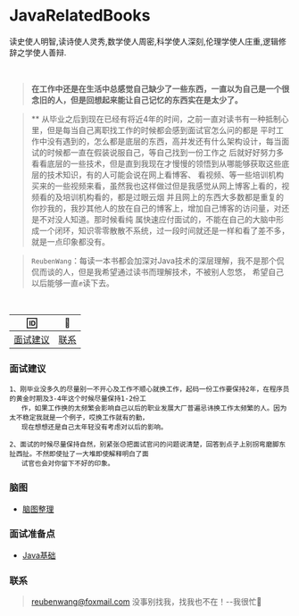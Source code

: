 # JavaRelatedBooks
  读史使人明智,读诗使人灵秀,数学使人周密,科学使人深刻,伦理学使人庄重,逻辑修辞之学使人善辩.


<br>

 > **在工作中还是在生活中总感觉自己缺少了一些东西，一直以为自己是一个很念旧的人，但是回想起来能让自己记忆的东西实在是太少了。**
 
 > ** 从毕业之后到现在已经有将近4年的时间，之前一直对读书有一种抵制心里，但是每当自己离职找工作的时候都会感到面试官怎么问的都是
     平时工作中没有遇到的，怎么都是底层的东西，高并发还有什么架构设计，每当面试的时候都一直在假装说服自己，等自己找到一份工作之
     后就好好努力多看看底层的一些技术，但是直到我现在才慢慢的领悟到从哪能够获取这些底层的技术知识，有的人可能会说在网上看博客、
     看视频、等一些培训机构买来的一些视频来看，虽然我也这样做过但是我感觉从网上博客上看的，视频看的及培训机构看的，都是过眼云烟
     并且网上的东西大多数都是重复的你抄我的，我抄其他人的放在自己的博客上，增加自己博客的访问量，对还是不对没人知道。那时候看纯
     属快速应付面试的，不能在自己的大脑中形成一个闭环，知识零零散散不系统，过一段时间就还是一样和看了差不多，就是一点印象都没有。
 
 > `ReubenWang`：每读一本书都会加深对Java技术的深层理解，我不是那个侃侃而谈的人，但是我希望通过读书而理解技术，不被别人忽悠，
                 希望自己以后能够一直✊读下去。
  
<br/>

|🆔|📮
| :--------:|:--------:|
|[面试建议](#面试建议) |[联系](#联系) |

### 面试建议
    1、刚毕业没多久的尽量别一不开心及工作不顺心就换工作，起码一份工作要保持2年，在程序员的黄金时期及3-4年这个时候尽量保持1-2份工
       作，如果工作换的太频繁会影响自己以后的职业发展大厂普遍忌讳换工作太频繁的人。因为太不稳定我就是一个例子，哎换工作就有的勤，
       现在想想还是自己太年轻没有考虑对以后的影响。
       
    2、面试的时候尽量保持自然，别紧张😓把面试官问的问题说清楚，回答到点子上别拐弯磨脚东扯西扯。不然即使扯了一大堆即使解释明白了面
       试官也会对你留下不好的印象。
    
### 脑图
 - [脑图整理](https://www.processon.com/view/link/5e762505e4b011fccea6202a)    

### 面试准备点

 - [Java基础](https://github.com/luobotiantang/InterviewSurprise/blob/master/md/JavaFoundation.md)



### 联系

> reubenwang@foxmail.com
> 没事别找我，找我也不在！--我很忙🦆